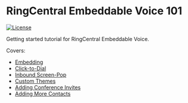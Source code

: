 # RingCentral Embeddable Voice 101

[![License][license-svg]][license-link]

 [license-svg]: https://img.shields.io/badge/license-MIT-blue.svg
 [license-link]: https://github.com/grokify/gotilla/blob/master/LICENSE
 [stackoverflow-svg]: https://img.shields.io/badge/Stack%20Overflow-ringcentral-orange.svg
 [stackoverflow-url]: https://stackoverflow.com/questions/tagged/ringcentral

Getting started tutorial for RingCentral Embeddable Voice.

Covers:

- [Embedding](https://ringcentral-tutorials.github.io/ringcentral-embeddable-voice-js-quickstart/#1)
- [Click-to-Dial](https://ringcentral-tutorials.github.io/ringcentral-embeddable-voice-js-quickstart/#2)
- [Inbound Screen-Pop](https://ringcentral-tutorials.github.io/ringcentral-embeddable-voice-js-quickstart/#3)
- [Custom Themes](https://ringcentral-tutorials.github.io/ringcentral-embeddable-voice-js-quickstart/#7)
- [Adding Conference Invites](https://ringcentral-tutorials.github.io/ringcentral-embeddable-voice-js-quickstart/#11)
- [Adding More Contacts](https://ringcentral-tutorials.github.io/ringcentral-embeddable-voice-js-quickstart/#14)